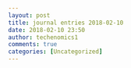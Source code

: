 ```yaml
---
layout: post
title: journal entries 2018-02-10
date: 2018-02-10 23:50
author: techenomics1
comments: true
categories: [Uncategorized]
---
```

